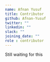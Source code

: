 ```yaml
---
name: Afnan Yusuf
title: Contributor
github: Afnan-Yusuf
twitter: ""
linkedin: ""
slack: ""
joining_date: ""
role : contributor
---
```


Still waiting for this
